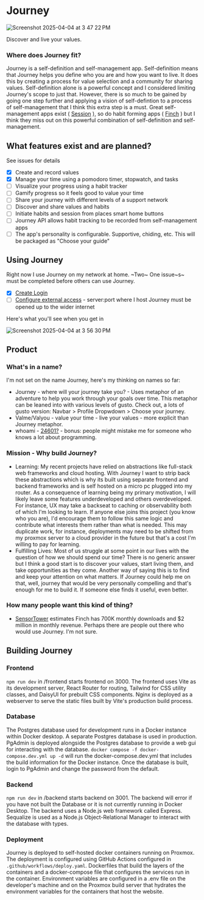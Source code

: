 # Journey
![Screenshot 2025-04-04 at 3 47 22 PM](https://github.com/user-attachments/assets/04cfd4cf-3605-44d5-a1a1-51ce868b74e6)


Discover and live your values. 

### Where does Journey fit?
Journey is a self-definition and self-management app. Self-definition means that Journey helps you define who you are and how you want to live. It does this by creating a process for value selection and a community for sharing values. Self-definition alone is a powerful concept and I considered limiting Journey's scope to just that. However, there is so much to be gained by going one step further and applying a vision of self-defintion to a process of self-management that I think this extra step is a must. Great self-management apps exist ( [Session](https://www.stayinsession.com/) ), so do habit forming apps ( [Finch](https://finchcare.com/) ) but I think they miss out on this powerful combination of self-definition and self-management.

## What features exist and are planned?
See issues for details
- [x] Create and record values  
- [x] Manage your time using a pomodoro timer, stopwatch, and tasks  
- [ ] Visualize your progress using a habit tracker  
- [ ] Gamify progress so it feels good to value your time  
- [ ] Share your journey with different levels of a support network  
- [ ] Discover and share values and habits
- [ ] Initiate habits and session from places smart home buttons
- [ ] Journey API allows habit tracking to be recorded from self-management apps
- [ ] The app's personality is configurable. Supportive, chiding, etc. This will be packaged as "Choose your guide"

## Using Journey
Right now I use Journey on my network at home. ~Two~ One issue~s~ must be completed before others can use Journey. 
- [x] [Create Login](https://github.com/Klaeser-Homelab/Journey/issues/27)
- [ ] [Configure external access](https://github.com/Klaeser-Homelab/Journey/issues/29) - server:port where I host Journey must be opened up to the wider internet

Here's what you'll see when you get in

![Screenshot 2025-04-04 at 3 56 30 PM](https://github.com/user-attachments/assets/b5dfd581-bf28-412b-a0a0-330810c79e63)

## Product

### What's in a name?
I'm not set on the name Journey, here's my thinking on names so far:
- Journey - where will your journey take you? - Uses metaphor of an adventure to help you work through your goals over time. This metaphor can be leaned into with various levels of gusto. Check out, a lots of gusto version: Navbar > Profile Dropwdown > Choose your journey.
- Valme/Valyou - value your time - live your values - more explicit than Journey metaphor.
- whoami - [24601?](https://www.youtube.com/watch?v=VyOVA_W4og4) - bonus: people might mistake me for someone who knows a lot about programming.

### Mission - Why build Journey?
- Learning: My recent projects have relied on abstractions like full-stack web frameworks and cloud hosting. With Journey I want to strip back these abstractions which is why its built using separate frontend and backend frameworks and is self hosted on a micro pc plugged into my router. As a consequence of learning being my primary motivation, I will likely leave some features underdeveloped and others overdeveloped. For instance, UX may take a backseat to caching or observability both of which I'm looking to learn. If anyone else joins this project (you know who you are), I'd encourage them to follow this same logic and contribute what interests them rather than what is needed. This may duplicate work, for instance, deployments may need to be shifted from my proxmox server to a cloud provider in the future but that's a cost I'm willing to pay for learning.
- Fulfilling Lives: Most of us struggle at some point in our lives with the question of how we should spend our time? There is no generic answer but I think a good start is to discover your values, start living them, and take opportunities as they come. Another way of saying this is to find and keep your attention on what matters. If Journey could help me on that, well, journey that would be very personally compelling and that's enough for me to build it. If someone else finds it useful, even better.

### How many people want this kind of thing?
- [SensorTower](https://app.sensortower.com/overview/1528595748?country=US) estimates Finch has 700K monthly downloads and $2 million in monthly revenue. Perhaps there are people out there who would use Journey. I'm not sure.

## Building Journey

### Frontend
`npm run dev`  in /frontend starts frontend on 3000. The frontend uses Vite as its development server, React Router for routing, Tailwind for CSS utility classes, and DaisyUI for prebuilt CSS components. Nginx is deployed as a webserver to serve the static files built by Vite's production build process.

### Database
The Postgres database used for development runs in a Docker instance within Docker desktop. A separate Postgres database is used in production. PgAdmin is deployed alongside the Postgres database to provide a web gui for interacting with the database.
`docker compose -f docker-compose.dev.yml up -d` will run the docker-compose.dev.yml that includes the build information for the Docker instance. Once the database is built, login to PgAdmin and change the password from the default.

### Backend
`npm run dev` in /backend starts backend on 3001. The backend will error if you have not built the Database or it is not currently running in Docker Desktop. The backend uses a Node.js web framework called Express. Sequalize is used as a Node.js Object-Relational Manager to interact with the database with types.

### Deployment
Journey is deployed to self-hosted docker containers running on Proxmox. The deployment is configured using GitHub Actions configured in `.github/workflows/deploy.yaml`.  Dockerfiles that build the layers of the containers and a docker-compose file that configures the services run in the container. Environment variables are configured in a .env file on the developer's machine and on the Proxmox build server that hydrates the environment variables for the containers that host the website.
